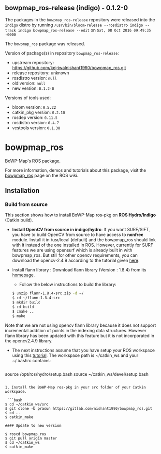 ## bowpmap_ros-release (indigo) - 0.1.2-0

The packages in the `bowpmap_ros-release` repository were released into the `indigo` distro by running `/usr/bin/bloom-release --rosdistro indigo --track indigo bowpmap_ros-release --edit` on `Sat, 08 Oct 2016 09:49:35 -0000`

The `bowpmap_ros` package was released.

Version of package(s) in repository `bowpmap_ros-release`:

- upstream repository: https://github.com/kejriwalnishant1990/bowpmap_ros.git
- release repository: unknown
- rosdistro version: `null`
- old version: `null`
- new version: `0.1.2-0`

Versions of tools used:

- bloom version: `0.5.22`
- catkin_pkg version: `0.2.10`
- rosdep version: `0.11.5`
- rosdistro version: `0.4.7`
- vcstools version: `0.1.38`


# bowpmap_ros

BoWP-Map's ROS package.

For more information, demos and tutorials about this package, visit the [bowpmap_ros](http://wiki.ros.org/bowpmap_ros) page on the ROS wiki.

## Installation


### Build from source

This section shows how to install BoWP-Map ros-pkg on **ROS Hydro/Indigo** (Catkin build).

* **Install OpenCV from source in indigo/hydro**: If you want SURF/SIFT, you have to build OpenCV from source to have access to **nonfree** module. 
Install it in /usr/local (default) and the bowpmap_ros should link with it instead of the one installed in ROS. However, currently for SURF features
we are using opensurf which is already built in with bowpmap_ros. But still for other opencv requirements, you can download the opencv-2.4.9 according to
the tutorial given [here](http://www.samontab.com/web/2014/06/installing-opencv-2-4-9-in-ubuntu-14-04-lts/).

* Install flann library : Download flann library (Version : 1.8.4) from its [homepage](http://www.cs.ubc.ca/research/flann/).
	
	* Follow the below instructions to build the library:

	 ```bash
	$ unzip flann-1.8.4-src.zip -d ~/
	$ cd ~/flann-1.8.4-src
	$ mkdir build
	$ cd build
	$ cmake ..
	$ make
	```

Note that we are not using opencv flann library because it does not support incremental addition of points in the indexing data structures. However flann library has been updated with this feature but it is not incorporated in the opencv2.4.9 library.

* The next instructions assume that you have setup your ROS workspace using this [tutorial](http://wiki.ros.org/catkin/Tutorials/create_a_workspace). 
The workspace path is ~/catkin_ws and your ~/.bashrc contains:

  ```bash
source /opt/ros/hydro/setup.bash
source ~/catkin_ws/devel/setup.bash
```

1. Install the BoWP-Map ros-pkg in your src folder of your Catkin workspace.

 ```bash
$ cd ~/catkin_ws/src
$ git clone -b prasun https://gitlab.com/nishant1990/bowpmap_ros.git 
$ cd ..
$ catkin_make

#### Update to new version

$ roscd bowpmap_ros
$ git pull origin master
$ cd ~/catkin_ws
$ catkin_make
```
